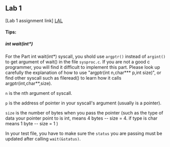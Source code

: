 ## Lab 1

[Lab 1 assignment link] [LAL]

#### Tips:

##### int wait(int*)

For the Part int wait(int*) syscall, you shold use `argptr()` instead of `argint()` to get argument of wait() in the file `sysproc.c`. 
If you are not a good c programmer, you will find it difficult to implement this part. 
Please look up carefully the explanation of how to use "argptr(int n,char*** p,int size)", 
or find other syscall such as fileread() to learn how it calls argptr(int,char**,size).

`n` is the nth argument of syscall. 

`p` is the address of pointer in your syscall's argument (usually is a pointer). 

`size` is the number of bytes when you pass the pointer (such as the type of data your pointer point to is int, means 4 bytes -- size = 4. if type is char means 1 byte -- size = 1  )

In your test file, you have to make sure the `status` you are passing must be updated after calling `wait(&status)`.




[LAL]: <http://www.cs.ucr.edu/~nael/cs153/labs/lab1.html>
